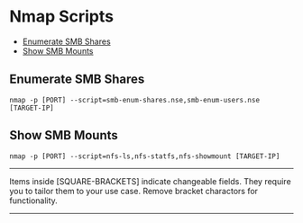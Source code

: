 # Nmap Scripts

* [Enumerate SMB Shares](#enumerate-smb-shares)
* [Show SMB Mounts](#show-smb-mounts)

## Enumerate SMB Shares
```
nmap -p [PORT] --script=smb-enum-shares.nse,smb-enum-users.nse [TARGET-IP]
```

## Show SMB Mounts
```
nmap -p [PORT] --script=nfs-ls,nfs-statfs,nfs-showmount [TARGET-IP]
```

*************************************************************************************************************************************************************************
Items inside [SQUARE-BRACKETS] indicate changeable fields. They require you to tailor them to your use case. Remove bracket charactors for functionality.
*************************************************************************************************************************************************************************
